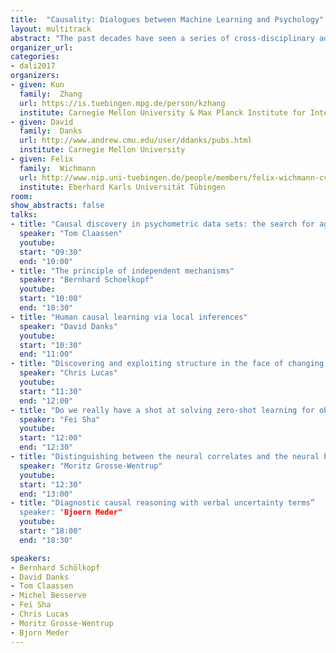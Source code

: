 ```yaml
---
title:  "Causality: Dialogues between Machine Learning and Psychology"
layout: multitrack
abstract: "The past decades have seen a series of cross-disciplinary advances in causal discovery and causal inference. In particular, recently a number of long-standing problems, such as how to learn causal information from observations and how causal modeling and transfer learning benefit each other, have received much attention in philosophy, machine learning, and psychology. However, researchers may not be aware of the methodologies used and developments achieved in other fields. This workshop aims to provide a platform for people who study causality in machine learning, psychology, and neuroscience to share the state-of-the-art and perspectives in their respective disciplines, get inspiration from others, and foster interdisciplinary collaboration in the study of fundamental problems in causality."
organizer_url: 
categories:
- dali2017
organizers:
- given: Kun
  family:  Zhang
  url: https://is.tuebingen.mpg.de/person/kzhang
  institute: Carnegie Mellon University & Max Planck Institute for Intelligent Systems 
- given: David 
  family:  Danks
  url: http://www.andrew.cmu.edu/user/ddanks/pubs.html
  institute: Carnegie Mellon University
- given: Felix 
  family:  Wichmann
  url: http://www.nip.uni-tuebingen.de/people/members/felix-wichmann-cv.html
  institute: Eberhard Karls Universität Tübingen
room: 
show_abstracts: false
talks:
- title: "Causal discovery in psychometric data sets: the search for aggression and conduct disorders"
  speaker: "Tom Claassen"
  youtube: 
  start: "09:30"
  end: "10:00" 
- title: "The principle of independent mechanisms"
  speaker: "Bernhard Schoelkopf"
  youtube: 
  start: "10:00"
  end: "10:30" 
- title: "Human causal learning via local inferences"
  speaker: "David Danks"
  youtube: 
  start: "10:30"
  end: "11:00"
- title: "Discovering and exploiting structure in the face of changing tasks"
  speaker: "Chris Lucas"
  youtube: 
  start: "11:30"
  end: "12:00" 
- title: "Do we really have a shot at solving zero-shot learning for object recognition?"
  speaker: "Fei Sha"
  youtube: 
  start: "12:00"
  end: "12:30" 
- title: "Distinguishing between the neural correlates and the neural basis of cognition"
  speaker: "Moritz Grosse-Wentrup"
  youtube: 
  start: "12:30"
  end: "13:00"
- title: "Diagnostic causal reasoning with verbal uncertainty terms”
  speaker: "Bjoern Meder"
  youtube: 
  start: "18:00"
  end: "18:30"

speakers:
- Bernhard Schölkopf 
- David Danks
- Tom Claassen
- Michel Besserve
- Fei Sha
- Chris Lucas  
- Moritz Grosse-Wentrup 
- Bjorn Meder
---
```

